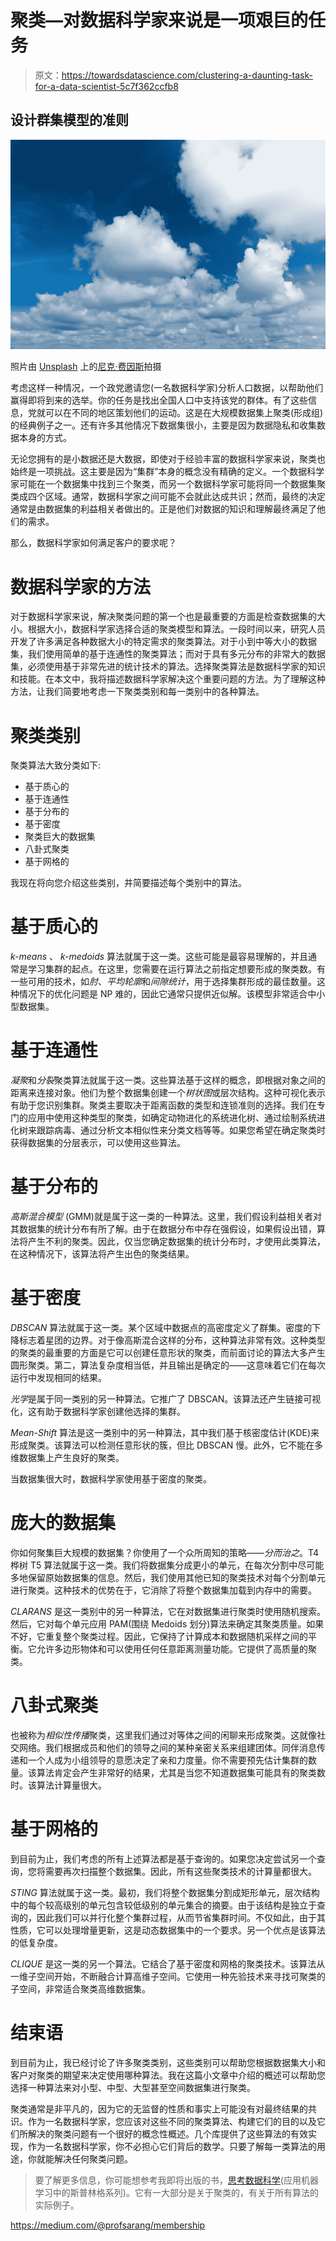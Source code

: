 # 聚类—对数据科学家来说是一项艰巨的任务

> 原文：<https://towardsdatascience.com/clustering-a-daunting-task-for-a-data-scientist-5c7f362ccfb8>

## 设计群集模型的准则

![](img/108a93530d210f1390cae8a43481960e.png)

照片由 [Unsplash](https://unsplash.com/s/photos/clouds-sky?utm_source=unsplash&utm_medium=referral&utm_content=creditCopyText) 上的[尼克·费因斯](https://unsplash.com/@jannerboy62?utm_source=unsplash&utm_medium=referral&utm_content=creditCopyText)拍摄

考虑这样一种情况，一个政党邀请您(一名数据科学家)分析人口数据，以帮助他们赢得即将到来的选举。你的任务是找出全国人口中支持该党的群体。有了这些信息，党就可以在不同的地区策划他们的运动。这是在大规模数据集上聚类(形成组)的经典例子之一。还有许多其他情况下数据集很小，主要是因为数据隐私和收集数据本身的方式。

无论您拥有的是小数据还是大数据，即使对于经验丰富的数据科学家来说，聚类也始终是一项挑战。这主要是因为“集群”本身的概念没有精确的定义。一个数据科学家可能在一个数据集中找到三个聚类，而另一个数据科学家可能将同一个数据集聚类成四个区域。通常，数据科学家之间可能不会就此达成共识；然而，最终的决定通常是由数据集的利益相关者做出的。正是他们对数据的知识和理解最终满足了他们的需求。

那么，数据科学家如何满足客户的要求呢？

# 数据科学家的方法

对于数据科学家来说，解决聚类问题的第一个也是最重要的方面是检查数据集的大小。根据大小，数据科学家选择合适的聚类模型和算法。一段时间以来，研究人员开发了许多满足各种数据大小的特定需求的聚类算法。对于小到中等大小的数据集，我们使用简单的基于连通性的聚类算法；而对于具有多元分布的非常大的数据集，必须使用基于非常先进的统计技术的算法。选择聚类算法是数据科学家的知识和技能。在本文中，我将描述数据科学家解决这个重要问题的方法。为了理解这种方法，让我们简要地考虑一下聚类类别和每一类别中的各种算法。

# 聚类类别

聚类算法大致分类如下:

*   基于质心的
*   基于连通性
*   基于分布的
*   基于密度
*   聚类巨大的数据集
*   八卦式聚类
*   基于网格的

我现在将向您介绍这些类别，并简要描述每个类别中的算法。

# 基于质心的

*k-means* 、 *k-medoids* 算法就属于这一类。这些可能是最容易理解的，并且通常是学习集群的起点。在这里，您需要在运行算法之前指定想要形成的聚类数。有一些可用的技术，如*肘*、*平均轮廓*和*间隙统计*，用于选择集群形成的最佳数量。这种情况下的优化问题是 NP 难的，因此它通常只提供近似解。该模型非常适合中小型数据集。

# 基于连通性

*凝聚*和*分裂*聚类算法就属于这一类。这些算法基于这样的概念，即根据对象之间的距离来连接对象。他们为整个数据集创建一个*树状图*或层次结构。这种可视化表示有助于您识别集群。聚类主要取决于距离函数的类型和连锁准则的选择。我们在专门的应用中使用这种类型的聚类，如确定动物进化的系统进化树、通过绘制系统进化树来跟踪病毒、通过分析文本相似性来分类文档等等。如果您希望在确定聚类时获得数据集的分层表示，可以使用这些算法。

# 基于分布的

*高斯混合模型* (GMM)就是属于这一类的一种算法。这里，我们假设利益相关者对其数据集的统计分布有所了解。由于在数据分布中存在强假设，如果假设出错，算法将产生不利的聚类。因此，仅当您确定数据集的统计分布时，才使用此类算法，在这种情况下，该算法将产生出色的聚类结果。

# 基于密度

*DBSCAN* 算法就属于这一类。某个区域中数据点的高密度定义了群集。密度的下降标志着星团的边界。对于像高斯混合这样的分布，这种算法非常有效。这种类型的聚类的最重要的方面是它可以创建任意形状的聚类，而前面讨论的算法大多产生圆形聚类。第二，算法复杂度相当低，并且输出是确定的——这意味着它们在每次运行中发现相同的结果。

*光学*是属于同一类别的另一种算法。它推广了 DBSCAN。该算法还产生链接可视化，这有助于数据科学家创建他选择的集群。

*Mean-Shift* 算法是这一类别中的另一种算法，其中我们基于核密度估计(KDE)来形成聚类。该算法可以检测任意形状的簇，但比 DBSCAN 慢。此外，它不能在多维数据集上产生良好的聚类。

当数据集很大时，数据科学家使用基于密度的聚类。

# 庞大的数据集

你如何聚集巨大规模的数据集？你使用了一个众所周知的策略——*分而治之*。T4 桦树 T5 算法就属于这一类。我们将数据集分成更小的单元，在每次分割中尽可能多地保留原始数据集的信息。然后，我们使用其他已知的聚类技术对每个分割单元进行聚类。这种技术的优势在于，它消除了将整个数据集加载到内存中的需要。

*CLARANS* 是这一类别中的另一种算法，它在对数据集进行聚类时使用随机搜索。然后，它对每个单元应用 PAM(围绕 Medoids 划分)算法来确定其聚类质量。如果不好，它重复整个聚类过程。因此，它保持了计算成本和数据随机采样之间的平衡。它允许多边形物体和可以使用任何任意距离测量功能。它提供了高质量的聚类。

# 八卦式聚类

也被称为*相似性传播*聚类，这里我们通过对等体之间的闲聊来形成聚类。这就像社交网络。我们根据成员和他们的领导之间的某种亲密关系来组建团体。同伴消息传递和一个人成为小组领导的意愿决定了亲和力度量。你不需要预先估计集群的数量。该算法肯定会产生非常好的结果，尤其是当您不知道数据集可能具有的聚类数时。该算法计算量很大。

# 基于网格的

到目前为止，我们考虑的所有上述算法都是基于查询的。如果您决定尝试另一个查询，您将需要再次扫描整个数据集。因此，所有这些聚类技术的计算量都很大。

*STING* 算法就属于这一类。最初，我们将整个数据集分割成矩形单元，层次结构中的每个较高级别的单元包含较低级别的单元集合的摘要。由于该结构是独立于查询的，因此我们可以并行化整个集群过程，从而节省集群时间。不仅如此，由于其性质，它可以处理增量更新，这是动态数据集中的一个要求。另一个优点是该算法的低复杂度。

*CLIQUE* 是这一类的另一个算法。它结合了基于密度和网格的聚类技术。该算法从一维子空间开始，不断融合计算高维子空间。它使用一种先验技术来寻找可聚类的子空间，非常适合聚类高维数据集。

# 结束语

到目前为止，我已经讨论了许多聚类类别，这些类别可以帮助您根据数据集大小和客户对聚类的期望来决定使用哪种算法。我在这篇小文章中介绍的概述可以帮助您选择一种算法来对小型、中型、大型甚至空间数据集进行聚类。

聚类通常是非平凡的，因为它的无监督的性质和事实上可能没有对最终结果的共识。作为一名数据科学家，您应该对这些不同的聚类算法、构建它们的目的以及它们所解决的聚类问题有一个很好的概念性概述。几个库提供了这些算法的有效实现，作为一名数据科学家，你不必担心它们背后的数学。只要了解每一类算法的用途，你就能解决任何聚类问题。

> 要了解更多信息，你可能想参考我即将出版的书，[思考数据科学](https://link.springer.com/book/9783031023620)(应用机器学习中的斯普林格系列)。它有一大部分是关于聚类的，有关于所有算法的实际例子。

<https://medium.com/@profsarang/membership> 